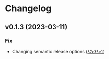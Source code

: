 # Changelog

<!--next-version-placeholder-->

## v0.1.3 (2023-03-11)
### Fix
* Changing semantic release options ([`37c35e1`](https://github.com/DemyCode/energy-prime-back/commit/37c35e1588b1b1b72faffe07951511562c8bb12f))
